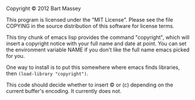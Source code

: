 Copyright © 2012 Bart Massey

This program is licensed under the "MIT License".  Please
see the file COPYING in the source distribution of this
software for license terms.

This tiny chunk of emacs lisp provides the command
"copyright", which will insert a copyright notice with your
full name and date at point. You can set the environment variable
NAME if you don't like the full name emacs picked for you.

One way to install is to put this somewhere where emacs
finds libraries, then `(load-library "copyright")`.

This code should decide whether to insert &copy; or (c)
depending on the current buffer's encoding. It currently
does not.

